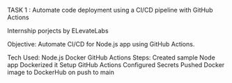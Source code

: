 TASK 1 :   Automate code deployment using a CI/CD pipeline with GitHub Actions

Internship porjects by ELevateLabs

Objective:
Automate CI/CD for Node.js app using GitHub Actions.

Tech Used:
Node.js
Docker
GitHub Actions
Steps:
Created sample Node app
Dockerized it
Setup GitHub Actions
Configured Secrets
Pushed Docker image to DockerHub on push to main
